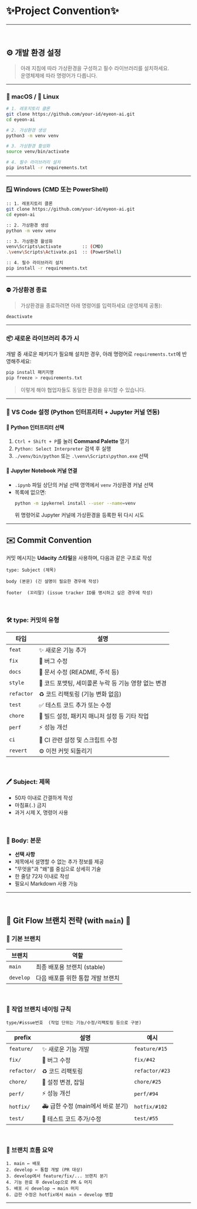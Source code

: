 # ✨Project Convention✨
---

<br>

## ⚙️ 개발 환경 설정

> 아래 지침에 따라 가상환경을 구성하고 필수 라이브러리를 설치하세요.  
> 운영체제에 따라 명령어가 다릅니다.

---

### 🍎 macOS / 🐧 Linux

```bash
# 1. 레포지토리 클론
git clone https://github.com/your-id/eyeon-ai.git
cd eyeon-ai

# 2. 가상환경 생성
python3 -m venv venv

# 3. 가상환경 활성화
source venv/bin/activate

# 4. 필수 라이브러리 설치
pip install -r requirements.txt
```

---

### 🪟 Windows (CMD 또는 PowerShell)

```bash
:: 1. 레포지토리 클론
git clone https://github.com/your-id/eyeon-ai.git
cd eyeon-ai

:: 2. 가상환경 생성
python -m venv venv

:: 3. 가상환경 활성화
venv\Scripts\activate        :: (CMD)
.\venv\Scripts\Activate.ps1  :: (PowerShell)

:: 4. 필수 라이브러리 설치
pip install -r requirements.txt
```

---

### ⛔ 가상환경 종료

> 가상환경을 종료하려면 아래 명령어를 입력하세요 (운영체제 공통):

```bash
deactivate
```

---

### 📦 새로운 라이브러리 추가 시

개발 중 새로운 패키지가 필요해 설치한 경우, 아래 명령어로 `requirements.txt`에 반영해주세요:

```bash
pip install 패키지명
pip freeze > requirements.txt
```

> 이렇게 해야 협업자들도 동일한 환경을 유지할 수 있습니다.

---

### 🧪 VS Code 설정 (Python 인터프리터 + Jupyter 커널 연동)

#### 🐍 Python 인터프리터 선택
1. `Ctrl + Shift + P`를 눌러 **Command Palette** 열기
2. `Python: Select Interpreter` 검색 후 실행
3. `./venv/bin/python` 또는 `.\venv\Scripts\python.exe` 선택

#### 📓 Jupyter Notebook 커널 연결
- `.ipynb` 파일 상단의 커널 선택 영역에서 `venv` 가상환경 커널 선택
- 목록에 없으면:
  ```bash
  python -m ipykernel install --user --name=venv
  ```
  위 명령어로 Jupyter 커널에 가상환경을 등록한 뒤 다시 시도

---
 
## ✉️ Commit Convention

커밋 메시지는 **Udacity 스타일**을 사용하며, 다음과 같은 구조로 작성

```
type: Subject (제목)

body (본문) (긴 설명이 필요한 경우에 작성)

footer  (꼬리말) (issue tracker ID를 명시하고 싶은 경우에 작성)
```
<br>


### 🛠 **type**: 커밋의 유형

| 타입       | 설명                                           |
|------------|------------------------------------------------|
| `feat`     | ✨ 새로운 기능 추가                               |
| `fix`      | 🐛 버그 수정                                      |
| `docs`     | 📝 문서 수정 (README, 주석 등)                    |
| `style`    | 💄 코드 포맷팅, 세미콜론 누락 등 기능 영향 없는 변경 |
| `refactor` | ♻️ 코드 리팩토링 (기능 변화 없음)                |
| `test`     | ✅ 테스트 코드 추가 또는 수정                    |
| `chore`    | 🔧 빌드 설정, 패키지 매니저 설정 등 기타 작업     |
| `perf`     | ⚡ 성능 개선                                      |
| `ci`       | 🔄 CI 관련 설정 및 스크립트 수정                 |
| `revert`   | ⚙️ 이전 커밋 되돌리기                            |

<br>

### 🖊️ **Subject**: 제목

- 50자 이내로 간결하게 작성
- 마침표(`.`) 금지
- 과거 시제 X, 명령어 사용

<br>

### 📝 **Body**: 본문

- **선택 사항**
- 제목에서 설명할 수 없는 추가 정보를 제공
- "무엇을"과 "왜"를 중심으로 상세히 기술
- 한 줄당 72자 이내로 작성
- 필요시 Markdown 사용 가능


---
<br>


## 🌿 Git Flow 브랜치 전략 (with `main`) 🌿


### 🌴 기본 브랜치
| 브랜치 | 역할 |
|--------|------|
| `main`     | 최종 배포용 브랜치 (stable) |
| `develop`  | 다음 배포를 위한 통합 개발 브랜치 |

<br>

### 🌱 **작업 브랜치 네이밍 규칙**

```
type/#issue번호  (작업 단위는 기능/수정/리팩토링 등으로 구분)
``` 


| prefix       | 설명                         | 예시                              |
|--------------|------------------------------|-----------------------------------|
| `feature/`   | ✨ 새로운 기능 개발             | `feature/#15`           |
| `fix/`       | 🐛 버그 수정                    | `fix/#42`     |
| `refactor/`  | ♻️ 코드 리팩토링                | `refactor/#23`       |
| `chore/`     | 🔧 설정 변경, 잡일              | `chore/#25`        |
| `perf/`      | ⚡ 성능 개선                    | `perf/#94`        |
| `hotfix/`    | 🚑 급한 수정 (main에서 바로 분기) | `hotfix/#102`          |
| `test/`      | 🧪 테스트 코드 추가/수정        | `test/#55`    |

<br>

### 🚀 브랜치 흐름 요약

```text
1. main ← 배포
2. develop ← 통합 개발 (PR 대상)
3. develop에서 feature/fix/... 브랜치 분기
4. 기능 완료 후 develop으로 PR & 머지
5. 배포 시 develop → main 머지
6. 급한 수정은 hotfix에서 main → develop 병합
```

---